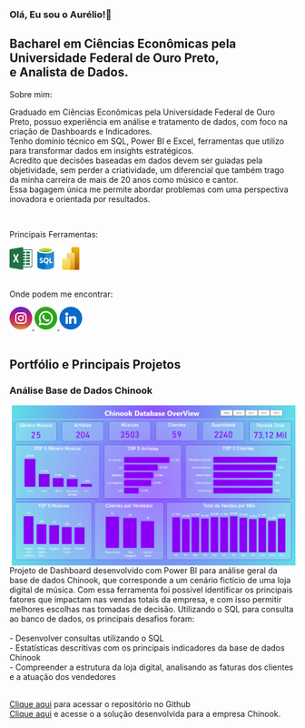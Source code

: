 
### Olá, Eu sou o Aurélio!👋

## Bacharel em Ciências Econômicas pela Universidade Federal de Ouro Preto,  <br> e Analista de Dados.

Sobre mim:

Graduado em Ciências Econômicas pela Universidade Federal de Ouro Preto, possuo experiência em análise e tratamento de dados, com foco na criação de Dashboards e Indicadores. <br>
Tenho domínio técnico em SQL, Power BI e Excel, ferramentas que utilizo para transformar dados em insights estratégicos.<br>
Acredito que decisões baseadas em dados devem ser guiadas pela objetividade, sem perder a criatividade, um diferencial que também trago da minha carreira de mais de 20 anos como músico e cantor. <br>
Essa bagagem única me permite abordar problemas com uma perspectiva inovadora e orientada por resultados. <br>

<br>

Principais Ferramentas:

<div>
  <img height="40" width="40" src="https://github.com/AurelioDiniz/Portfolio/blob/main/social%20icons/excel.webp">
  <img height="40" width="40" src="https://github.com/AurelioDiniz/Portfolio/blob/main/linguagens/sql.png">
  <img height="40" width="40" src="https://github.com/AurelioDiniz/Portfolio/blob/main/linguagens/power%20bi.png">
</div>

<br>

Onde podem me encontrar:
<div>
  <a href="https://www.instagram.com/dinizcantor/">
    <img height="40" width="40"  src="https://github.com/AurelioDiniz/Portfolio/blob/main/social%20icons/instagram.png">
  </a>
  <a href="https://wa.me/qr/Z264VPMIIDY4I1">
    <img height="40" width="40"  src="https://github.com/AurelioDiniz/Portfolio/blob/main/social%20icons/whatsapp.png">
  </a>
  <a href="https://www.linkedin.com/in/aureliojdiniz/">
    <img height="40" width="40"  src="https://github.com/AurelioDiniz/Portfolio/blob/main/social%20icons/linkedin.png">
  </a>
</div>

<br>

## Portfólio e Principais Projetos

### Análise Base de Dados Chinook 
<img align="right" width="500" src="https://github.com/AurelioDiniz/ChinookDatabasePortfolio/blob/main/Imagens/chinook%20dashboard.png">
Projeto de Dashboard desenvolvido com Power BI para análise geral da base de dados Chinook, que corresponde a um cenário fictício de uma loja digital de música. 
Com essa ferramenta foi possivel identificar os principais fatores que impactam nas vendas totais da empresa, e com isso permitir melhores escolhas nas tomadas de decisão.
Utilizando o SQL para consulta ao banco de dados, os principais desafios foram:
<br><br>
- Desenvolver consultas utilizando o SQL<br>
- Estatísticas descritivas com os principais indicadores da base de dados Chinook <br>
- Compreender a estrutura da loja digital, analisando as faturas dos clientes e a atuação dos vendedores 
<br>
<br>

<a href="https://github.com/AurelioDiniz/ChinookDatabasePortfolio/blob/main/POWERBI/Chinook%20Dashboard.pbix" target="_blank"> Clique aqui</a>  para acessar o repositório no Github
<br>
<a target="_blank" href="https://app.powerbi.com/view?r=eyJrIjoiOTI4OTU0NjgtYzUwOC00ZjBkLWIyYjQtYmU1NmViYjRjNGFiIiwidCI6Ijg3YmVhYjI1LTZlOGQtNGMxZC05MjU4LWZmM2RmOTZlNTcyNyJ9" target="_blank" >Clique aqui</a> e acesse o a solução desenvolvida para a empresa Chinook.








